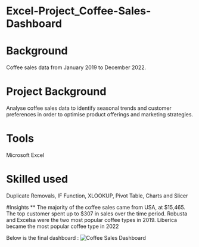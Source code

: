 # Excel-Project_Coffee-Sales-Dashboard

# Background
Coffee sales data from January 2019 to December 2022.

# Project Background
Analyse coffee sales data to identify seasonal trends and customer preferences in order to optimise product offerings and marketing strategies.

# Tools
Microsoft Excel 

# Skilled used
Duplicate Removals, IF Function, XLOOKUP, Pivot Table, Charts and Slicer

#Insights
** The majority of the coffee sales came from USA, at $15,465.
The top customer spent up to $307 in sales over the time period.
Robusta and Excelsa were the two most popular coffee types in 2019.
Liberica became the most popular coffee type in 2022

Below is the final dashboard :
![Coffee Sales Dashboard](https://github.com/widyaangely/Excel-Project_Coffee-Sales-Dashboard/assets/149513267/a5c52bdf-bae0-4dc8-9601-07fc59c3e49f)
